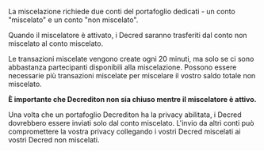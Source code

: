 La miscelazione richiede due conti del portafoglio dedicati - un conto
"miscelato" e un conto "non miscelato".

Quando il miscelatore è attivato, i Decred saranno trasferiti dal conto non
miscelato al conto miscelato.

Le transazioni miscelate vengono create ogni 20 minuti, ma solo se ci sono
abbastanza partecipanti disponibili alla miscelazione. Possono essere
necessarie più transazioni miscelate per miscelare il vostro saldo totale non
miscelato.

**È importante che Decrediton non sia chiuso mentre il miscelatore è attivo.**

Una volta che un portafoglio Decrediton ha la privacy abilitata, i Decred
dovrebbero essere inviati solo dal conto miscelato. L'invio da altri conti può
compromettere la vostra privacy collegando i vostri Decred miscelati ai vostri
Decred non miscelati.
